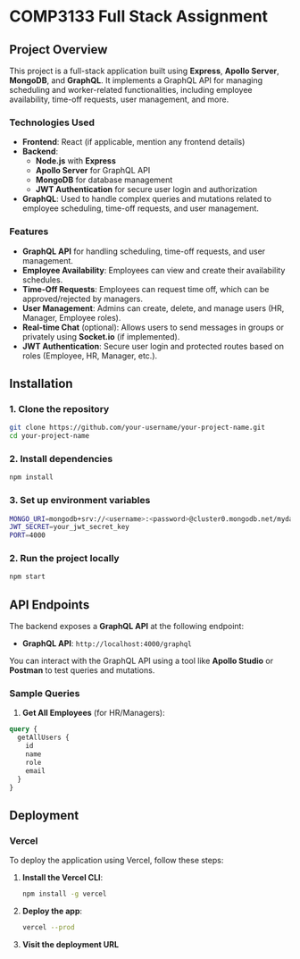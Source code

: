# **COMP3133 Full Stack Assignment**

## **Project Overview**

This project is a full-stack application built using **Express**, **Apollo Server**, **MongoDB**, and **GraphQL**. It implements a GraphQL API for managing scheduling and worker-related functionalities, including employee availability, time-off requests, user management, and more.

### **Technologies Used**

- **Frontend**: React (if applicable, mention any frontend details)
- **Backend**:
  - **Node.js** with **Express**
  - **Apollo Server** for GraphQL API
  - **MongoDB** for database management
  - **JWT Authentication** for secure user login and authorization
- **GraphQL**: Used to handle complex queries and mutations related to employee scheduling, time-off requests, and user management.

### **Features**

- **GraphQL API** for handling scheduling, time-off requests, and user management.
- **Employee Availability**: Employees can view and create their availability schedules.
- **Time-Off Requests**: Employees can request time off, which can be approved/rejected by managers.
- **User Management**: Admins can create, delete, and manage users (HR, Manager, Employee roles).
- **Real-time Chat** (optional): Allows users to send messages in groups or privately using **Socket.io** (if implemented).
- **JWT Authentication**: Secure user login and protected routes based on roles (Employee, HR, Manager, etc.).

## **Installation**

### **1. Clone the repository**

```bash
git clone https://github.com/your-username/your-project-name.git
cd your-project-name
```

### **2.  Install dependencies**
```bash
npm install
```

### **3. Set up environment variables**
```bash
MONGO_URI=mongodb+srv://<username>:<password>@cluster0.mongodb.net/mydatabase
JWT_SECRET=your_jwt_secret_key
PORT=4000
```

### **2. Run the project locally**
```bash
npm start
```

## **API Endpoints**

The backend exposes a **GraphQL API** at the following endpoint:

- **GraphQL API**: `http://localhost:4000/graphql`

You can interact with the GraphQL API using a tool like **Apollo Studio** or **Postman** to test queries and mutations.

### **Sample Queries**

1. **Get All Employees** (for HR/Managers):

```graphql
query {
  getAllUsers {
    id
    name
    role
    email
  }
}
```
## **Deployment**

### **Vercel**

To deploy the application using Vercel, follow these steps:

1. **Install the Vercel CLI**:

   ```bash
   npm install -g vercel
   ```
2. **Deploy the app**:

    ```bash
    vercel --prod
    ```
3. **Visit the deployment URL**
